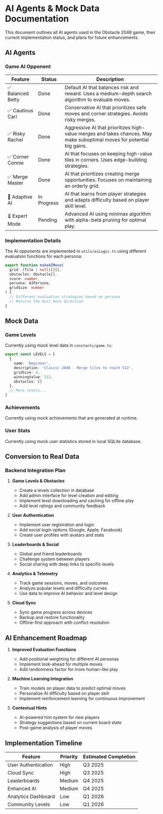 # AI Agents & Mock Data Documentation

This document outlines all AI agents used in the Obstacle 2048 game, their current implementation status, and plans for future enhancements.

## AI Agents

### Game AI Opponent

| Feature | Status | Description |
|---------|--------|-------------|
| ✅ Balanced Betty | Done | Default AI that balances risk and reward. Uses a medium-depth search algorithm to evaluate moves. |
| ✅ Cautious Carl | Done | Conservative AI that prioritizes safe moves and corner strategies. Avoids risky merges. |
| ✅ Risky Rachel | Done | Aggressive AI that prioritizes high-value merges and takes chances. May make suboptimal moves for potential big gains. |
| ✅ Corner Connie | Done | AI that focuses on keeping high-value tiles in corners. Uses edge-building strategies. |
| ✅ Merge Master | Done | AI that prioritizes creating merge opportunities. Focuses on maintaining an orderly grid. |
| 🚧 Adaptive AI | In Progress | AI that learns from player strategies and adapts difficulty based on player skill level. |
| ⏳ Expert Mode | Pending | Advanced AI using minimax algorithm with alpha-beta pruning for optimal play. |

### Implementation Details

The AI opponents are implemented in `utils/aiLogic.ts` using different evaluation functions for each persona:

```typescript
export function makeAIMove(
  grid: (Tile | null)[][],
  obstacles: Obstacle[],
  score: number,
  persona: AIPersona,
  gridSize: number
) {
  // Different evaluation strategies based on persona
  // Returns the best move direction
}
```

## Mock Data

### Game Levels

Currently using mock level data in `constants/game.ts`:

```typescript
export const LEVELS = [
  {
    name: 'Beginner',
    description: 'Classic 2048 - Merge tiles to reach 512',
    gridSize: 4,
    winningValue: 512,
    obstacles: []
  },
  // More levels...
]
```

### Achievements

Currently using mock achievements that are generated at runtime.

### User Stats

Currently using mock user statistics stored in local SQLite database.

## Conversion to Real Data

### Backend Integration Plan

1. **Game Levels & Obstacles**
   - Create a levels collection in database
   - Add admin interface for level creation and editing
   - Implement level downloading and caching for offline play
   - Add level ratings and community feedback

2. **User Authentication**
   - Implement user registration and login
   - Add social login options (Google, Apple, Facebook)
   - Create user profiles with avatars and stats

3. **Leaderboards & Social**
   - Global and friend leaderboards
   - Challenge system between players
   - Social sharing with deep links to specific levels

4. **Analytics & Telemetry**
   - Track game sessions, moves, and outcomes
   - Analyze popular levels and difficulty curves
   - Use data to improve AI behavior and level design

5. **Cloud Sync**
   - Sync game progress across devices
   - Backup and restore functionality
   - Offline-first approach with conflict resolution

## AI Enhancement Roadmap

1. **Improved Evaluation Functions**
   - Add positional weighting for different AI personas
   - Implement look-ahead for multiple moves
   - Add randomness factor for more human-like play

2. **Machine Learning Integration**
   - Train models on player data to predict optimal moves
   - Personalize AI difficulty based on player skill
   - Implement reinforcement learning for continuous improvement

3. **Contextual Hints**
   - AI-powered hint system for new players
   - Strategy suggestions based on current board state
   - Post-game analysis of player moves

## Implementation Timeline

| Feature | Priority | Estimated Completion |
|---------|----------|----------------------|
| User Authentication | High | Q3 2025 |
| Cloud Sync | High | Q3 2025 |
| Leaderboards | Medium | Q4 2025 |
| Enhanced AI | Medium | Q4 2025 |
| Analytics Dashboard | Low | Q1 2026 |
| Community Levels | Low | Q1 2026 |